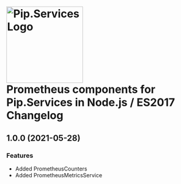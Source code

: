# <img src="https://uploads-ssl.webflow.com/5ea5d3315186cf5ec60c3ee4/5edf1c94ce4c859f2b188094_logo.svg" alt="Pip.Services Logo" width="200"> <br/> Prometheus components for Pip.Services in Node.js / ES2017 Changelog

## <a name="1.0.0"></a> 1.0.0 (2021-05-28) 

### Features
* Added PrometheusCounters
* Added PrometheusMetricsService

